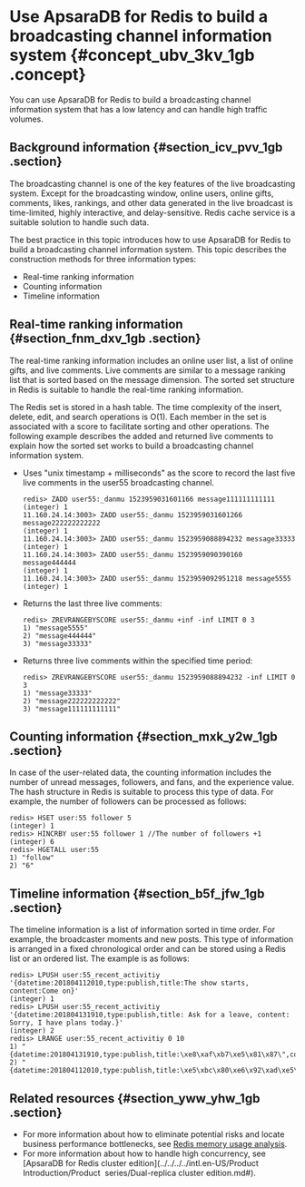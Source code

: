 # Use ApsaraDB for Redis to build a broadcasting channel information system {#concept_ubv_3kv_1gb .concept}

You can use ApsaraDB for Redis to build a broadcasting channel information system that has a low latency and can handle high traffic volumes.

## Background information {#section_icv_pvv_1gb .section}

The broadcasting channel is one of the key features of the live broadcasting system. Except for the broadcasting window, online users, online gifts, comments, likes, rankings, and other data generated in the live broadcast is time-limited, highly interactive, and delay-sensitive. Redis cache service is a suitable solution to handle such data.

The best practice in this topic introduces how to use ApsaraDB for Redis to build a broadcasting channel information system. This topic describes the construction methods for three information types:

-   Real-time ranking information
-   Counting information
-   Timeline information

## Real-time ranking information {#section_fnm_dxv_1gb .section}

The real-time ranking information includes an online user list, a list of online gifts, and live comments. Live comments are similar to a message ranking list that is sorted based on the message dimension. The sorted set structure in Redis is suitable to handle the real-time ranking information.

The Redis set is stored in a hash table. The time complexity of the insert, delete, edit, and search operations is O\(1\). Each member in the set is associated with a score to facilitate sorting and other operations. The following example describes the added and returned live comments to explain how the sorted set works to build a broadcasting channel information system.

-   Uses "unix timestamp + milliseconds" as the score to record the last five live comments in the user55 broadcasting channel.

    ``` {#codeblock_cmf_5ht_k4f}
    redis> ZADD user55:_danmu 1523959031601166 message111111111111
    (integer) 1
    11.160.24.14:3003> ZADD user55:_danmu 1523959031601266 message222222222222
    (integer) 1
    11.160.24.14:3003> ZADD user55:_danmu 1523959088894232 message33333
    (integer) 1
    11.160.24.14:3003> ZADD user55:_danmu 1523959090390160 message444444
    (integer) 1
    11.160.24.14:3003> ZADD user55:_danmu 1523959092951218 message5555
    (integer) 1
    ```

-   Returns the last three live comments:

    ``` {#codeblock_bex_q4p_hw0}
    redis> ZREVRANGEBYSCORE user55:_danmu +inf -inf LIMIT 0 3
    1) "message5555"
    2) "message444444"
    3) "message33333"
    ```

-   Returns three live comments within the specified time period:

    ``` {#codeblock_zia_snq_6on}
    redis> ZREVRANGEBYSCORE user55:_danmu 1523959088894232 -inf LIMIT 0 3
    1) "message33333"
    2) "message222222222222"
    3) "message111111111111"
    ```


## Counting information {#section_mxk_y2w_1gb .section}

In case of the user-related data, the counting information includes the number of unread messages, followers, and fans, and the experience value. The hash structure in Redis is suitable to process this type of data. For example, the number of followers can be processed as follows:

``` {#codeblock_pdi_toz_ly8}
redis> HSET user:55 follower 5
(integer) 1
redis> HINCRBY user:55 follower 1 //The number of followers +1
(integer) 6 
redis> HGETALL user:55
1) "follow"
2) "6"
```

## Timeline information {#section_b5f_jfw_1gb .section}

The timeline information is a list of information sorted in time order. For example, the broadcaster moments and new posts. This type of information is arranged in a fixed chronological order and can be stored using a Redis list or an ordered list. The example is as follows:

``` {#codeblock_84v_hgg_unf}
redis> LPUSH user:55_recent_activitiy  '{datetime:201804112010,type:publish,title:The show starts, content:Come on}'
(integer) 1
redis> LPUSH user:55_recent_activitiy '{datetime:201804131910,type:publish,title: Ask for a leave, content: Sorry, I have plans today.}'
(integer) 2 
redis> LRANGE user:55_recent_activitiy 0 10
1) "{datetime:201804131910,type:publish,title:\xe8\xaf\xb7\xe5\x81\x87\",content:\xe6\x8a\xb1\xe6\xad\x89\xef\xbc\x8c\xe4\xbb\x8a\xe5\xa4\xa9\xe6\x9c\x89\xe4\xba\x8b\xe9\xb8\xbd\xe4\xb8\x80\xe5\xa4\xa9}"
2) "{datetime:201804112010,type:publish,title:\xe5\xbc\x80\xe6\x92\xad\xe5\x95\xa6,content:\xe5\x8a\xa0\xe6\xb2\xb9}"
```

## Related resources {#section_yww_yhw_1gb .section}

-   For more information about how to eliminate potential risks and locate business performance bottlenecks, see [Redis memory usage analysis](https://help.aliyun.com/knowledge_detail/50037.html).
-   For more information about how to handle high concurrency, see [ApsaraDB for Redis cluster edition](../../../../intl.en-US/Product Introduction/Product  series/Dual-replica cluster edition.md#).

